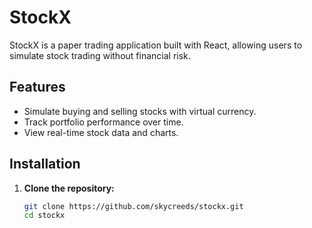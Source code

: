 # StockX

StockX is a paper trading application built with React, allowing users to simulate stock trading without financial risk.

## Features

- Simulate buying and selling stocks with virtual currency.
- Track portfolio performance over time.
- View real-time stock data and charts.

## Installation

1. **Clone the repository:**

   ```bash
   git clone https://github.com/skycreeds/stockx.git
   cd stockx
